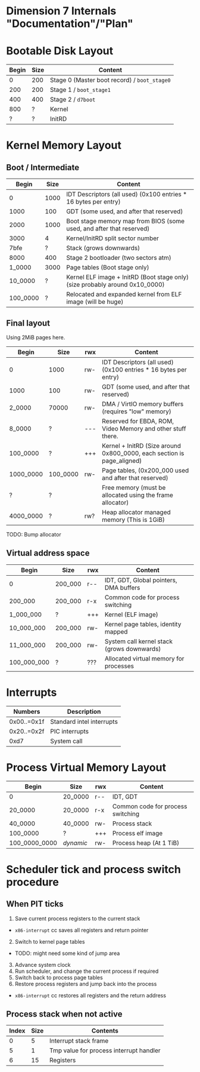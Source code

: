 Dimension 7 Internals "Documentation"/"Plan"
============================================

# Bootable Disk Layout

Begin | Size  | Content
------|-------|--------
    0 |   200 | Stage 0 (Master boot record) / `boot_stage0`
  200 |   200 | Stage 1 / `boot_stage1`
  400 |   400 | Stage 2 / `d7boot`
  800 |     ? | Kernel
    ? |     ? | InitRD


# Kernel Memory Layout

## Boot / Intermediate

Begin    | Size  | Content
---------|-------|--------
        0|   1000| IDT Descriptors (all used) (0x100 entries * 16 bytes per entry)
     1000|    100| GDT (some used, and after that reserved)
     2000|   1000| Boot stage memory map from BIOS (some used, and after that reserved)
     3000|      4| Kernel/InitRD split sector number
     7bfe|      ?| Stack (grows downwards)
     8000|    400| Stage 2 bootloader (two sectors atm)
   1_0000|   3000| Page tables (Boot stage only)
  10_0000|      ?| Kernel ELF image + InitRD (Boot stage only) (size probably around 0x10_0000)
 100_0000|      ?| Relocated and expanded kernel from ELF image (will be huge)

## Final layout

Using 2MiB pages here.

Begin      | Size     |rwx| Content
-----------|----------|---|--------
          0|      1000|rw-| IDT Descriptors (all used) (0x100 entries * 16 bytes per entry)
       1000|       100|rw-| GDT (some used, and after that reserved)
     2_0000|     70000|rw-| DMA / VirtIO memory buffers (requires "low" memory)
     8_0000|         ?|---| Reserved for EBDA, ROM, Video Memory and other stuff there.
   100_0000|         ?|+++| Kernel + InitRD (Size around 0x800_0000, each section is page_aligned)
  1000_0000|  100_0000|rw-| Page tables, (0x200_000 used and after that reserved)
          ?|         ?|   | Free memory (must be allocated using the frame allocator)
  4000_0000|         ?|rw?| Heap allocator managed memory (This is 1GiB)

TODO: Bump allocator

## Virtual address space

Begin       | Size    |rwx| Content
------------|---------|---|---------
           0| 200_000 |r--| IDT, GDT, Global pointers, DMA buffers
     200_000| 200_000 |r-x| Common code for process switching
   1_000_000|       ? |+++| Kernel (ELF image)
  10_000_000| 200_000 |rw-| Kernel page tables, identity mapped
  11_000_000| 200_000 |rw-| System call kernel stack (grows downwards)
 100_000_000|       ? |???| Allocated virtual memory for processes

# Interrupts

Numbers     | Description
------------|-------------
0x00..=0x1f | Standard intel interrupts
0x20..=0x2f | PIC interrupts
0xd7        | System call

# Process Virtual Memory Layout

Begin         | Size    |rwx| Content
--------------|---------|---|---------
             0| 20_0000 |r--| IDT, GDT
       20_0000| 20_0000 |r-x| Common code for process switching
       40_0000| 40_0000 |rw-| Process stack
      100_0000|       ? |+++| Process elf image
 100_0000_0000|*dynamic*|rw-| Process heap (At 1 TiB)



# Scheduler tick and process switch procedure

## When PIT ticks

1. Save current process registers to the current stack
  * `x86-interrupt` cc saves all registers and return pointer
2. Switch to kernel page tables
  * TODO: might need some kind of jump area
3. Advance system clock
4. Run scheduler, and change the current process if required
5. Switch back to process page tables
6. Restore process registers and jump back into the process
  * `x86-interrupt` cc restores all registers and the return address

## Process stack when not active

Index | Size | Contents
------|------|----------
0     | 5    | Interrupt stack frame
5     | 1    | Tmp value for process interrupt handler
6     | 15   | Registers